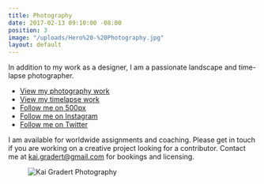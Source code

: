 ```yaml
---
title: Photography
date: 2017-02-13 09:10:00 -08:00
position: 3
image: "/uploads/Hero%20-%20Photography.jpg"
layout: default
---
```


In addition to my work as a designer, I am a passionate landscape and time-lapse photographer.

* <a href="http://photos.kaigradert.com" target="_blank" title="Kai Gradert Photography Portfolio">View my photography work</a>
* <a href="https://vimeo.com/kaigradert" target="_blank" title="Kai Gradert Timelapse Portfolio">View my timelapse work</a>
* <a href="https://500px.com/kaigradert" target="_blank" title="Kai Gradert on 500px">Follow me on 500px</a>
* <a href="https://www.instagram.com/kaikemono/" target="_blank" title="Kai Gradert on Instagram">Follow me on Instagram</a>
* <a href="https://twitter.com/kaigradert" target="_blank" title="Kai Gradert on Twitter">Follow me on Twitter</a>

I am available for worldwide assignments and coaching. Please get in touch if you are working on a creative project looking for a contributor. Contact me at <a href="mailto:&#x49;&#x20;&#x61;&#x6D;&#x20;&#x61;&#x76;&#x61;&#x69;&#x6C;&#x61;&#x62;&#x6C;&#x65;&#x20;&#x66;&#x6F;&#x72;&#x20;&#x77;&#x6F;&#x72;&#x6C;&#x64;&#x77;&#x69;&#x64;&#x65;&#x20;&#x61;&#x73;&#x73;&#x69;&#x67;&#x6E;&#x6D;&#x65;&#x6E;&#x74;&#x73;&#x20;&#x61;&#x6E;&#x64;&#x20;&#x63;&#x6F;&#x61;&#x63;&#x68;&#x69;&#x6E;&#x67;&#x2E;&#x20;&#x50;&#x6C;&#x65;&#x61;&#x73;&#x65;&#x20;&#x67;&#x65;&#x74;&#x20;&#x69;&#x6E;&#x20;&#x74;&#x6F;&#x75;&#x63;&#x68;&#x20;&#x69;&#x66;&#x20;&#x79;&#x6F;&#x75;&#x20;&#x61;&#x72;&#x65;&#x20;&#x77;&#x6F;&#x72;&#x6B;&#x69;&#x6E;&#x67;&#x20;&#x6F;&#x6E;&#x20;&#x61;&#x20;&#x63;&#x72;&#x65;&#x61;&#x74;&#x69;&#x76;&#x65;&#x20;&#x70;&#x72;&#x6F;&#x6A;&#x65;&#x63;&#x74;&#x20;&#x6C;&#x6F;&#x6F;&#x6B;&#x69;&#x6E;&#x67;&#x20;&#x66;&#x6F;&#x72;&#x20;&#x61;&#x20;&#x63;&#x6F;&#x6E;&#x74;&#x72;&#x69;&#x62;&#x75;&#x74;&#x6F;&#x72;&#x2E;&#x20;&#x43;&#x6F;&#x6E;&#x74;&#x61;&#x63;&#x74;&#x20;&#x6D;&#x65;&#x20;&#x61;&#x74;&#x20;&#x6B;&#x61;&#x69;&#x2E;&#x67;&#x72;&#x61;&#x64;&#x65;&#x72;&#x74;&#x40;&#x67;&#x6D;&#x61;&#x69;&#x6C;&#x2E;&#x63;&#x6F;&#x6D;&#x20;&#x66;&#x6F;&#x72;&#x20;&#x62;&#x6F;&#x6F;&#x6B;&#x69;&#x6E;&#x67;&#x73;&#x20;&#x61;&#x6E;&#x64;&#x20;&#x6C;&#x69;&#x63;&#x65;&#x6E;&#x73;&#x69;&#x6E;&#x67;&#x2E;">kai.gradert@gmail.com</a> for bookings and licensing.

<figure>
<img src="/uploads/Hero%20-%20Photography.jpg" alt="Kai Gradert Photography">
<figcaption>
</figcaption>
</figure>